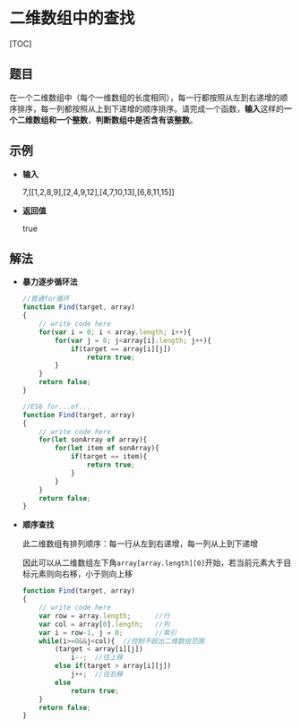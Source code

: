 # 二维数组中的查找

[TOC]

## 题目

在一个二维数组中（每个一维数组的长度相同），每一行都按照从左到右递增的顺序排序，每一列都按照从上到下递增的顺序排序。请完成一个函数，**输入**这样的**一个二维数组和一个整数**，**判断数组中是否含有该整数**。



## 示例

- **输入**

  7,[[1,2,8,9],[2,4,9,12],[4,7,10,13],[6,8,11,15]]

- **返回值**

  true



## 解法

- **暴力逐步循环法**

  ```javascript
  //普通for循环
  function Find(target, array)
  {
      // write code here
      for(var i = 0; i < array.length; i++){
          for(var j = 0; j<array[i].length; j++){
              if(target == array[i][j])
                  return true;
          }
      }
      return false;
  }
  
  //ES6 for...of...
  function Find(target, array)
  {
      // write code here
      for(let sonArray of array){
          for(let item of sonArray){
              if(target == item){
                  return true;
              }
          }
      }
      return false;
  }
  ```

- **顺序查找**

  此二维数组有排列顺序：每一行从左到右递增，每一列从上到下递增

  因此可以从二维数组左下角`array[array.length][0]`开始，若当前元素大于目标元素则向右移，小于则向上移

  ```javascript
  function Find(target, array)
  {
      // write code here
      var row = array.length;      //行
      var col = array[0].length;   //列
      var i = row-1, j = 0;        //索引
      while(i>=0&&j<col){  //控制不超出二维数组范围
          (target < array[i][j])
              i--;  //往上移
          else if(target > array[i][j])
              j++;  //往右移
          else
              return true;
      }
      return false;
  }
  ```

  